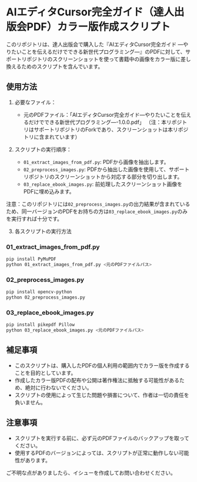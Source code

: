 # AIエディタCursor完全ガイド（達人出版会PDF）カラー版作成スクリプト

このリポジトリは、達人出版会で購入した『AIエディタCursor完全ガイド ―やりたいことを伝えるだけでできる新世代プログラミング―』のPDFに対して、サポートリポジトリのスクリーンショットを使って書籍中の画像をカラー版に差し換えるためのスクリプトを含んでいます。

## 使用方法

1. 必要なファイル：
   - 元のPDFファイル：「AIエディタCursor完全ガイド―やりたいことを伝えるだけでできる新世代プログラミング―-1.0.0.pdf」
   （注：本リポジトリはサポートリポジトリのForkであり、スクリーンショットは本リポジトリに含まれています）

2. スクリプトの実行順序：
   - `01_extract_images_from_pdf.py`: PDFから画像を抽出します。
   - `02_preprocess_images.py`: PDFから抽出した画像を使用して、サポートリポジトリのスクリーンショットから対応する部分を切り出します。
   - `03_replace_ebook_images.py`: 前処理したスクリーンショット画像をPDFに埋め込みます。

注意：このリポジトリには`02_preprocess_images.py`の出力結果が含まれているため、同一バージョンのPDFをお持ちの方は`03_replace_ebook_images.py`のみを実行すれば十分です。

3. 各スクリプトの実行方法

### 01_extract_images_from_pdf.py

```sh
pip install PyMuPDF
python 01_extract_images_from_pdf.py <元のPDFファイルパス>
```

### 02_preprocess_images.py

```sh
pip install opencv-python
python 02_preprocess_images.py
```

### 03_replace_ebook_images.py

```sh
pip install pikepdf Pillow
python 03_replace_ebook_images.py <元のPDFファイルパス>
```

## 補足事項

- このスクリプトは、購入したPDFの個人利用の範囲内でカラー版を作成することを目的としています。
- 作成したカラー版PDFの配布や公開は著作権法に抵触する可能性があるため、絶対に行わないでください。
- スクリプトの使用によって生じた問題や損害について、作者は一切の責任を負いません。

## 注意事項

- スクリプトを実行する前に、必ず元のPDFファイルのバックアップを取ってください。
- 使用するPDFのバージョンによっては、スクリプトが正常に動作しない可能性があります。

ご不明な点がありましたら、イシューを作成してお問い合わせください。
